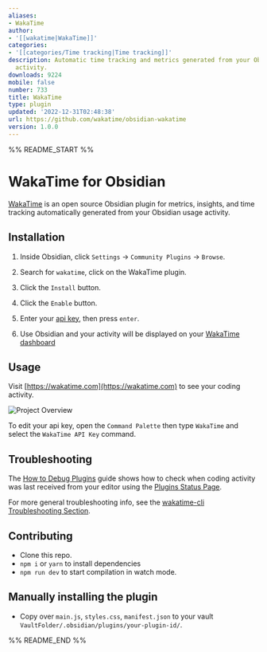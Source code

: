```yaml
---
aliases:
- WakaTime
author:
- '[[wakatime|WakaTime]]'
categories:
- '[[categories/Time tracking|Time tracking]]'
description: Automatic time tracking and metrics generated from your Obsidian usage
  activity.
downloads: 9224
mobile: false
number: 733
title: WakaTime
type: plugin
updated: '2022-12-31T02:48:38'
url: https://github.com/wakatime/obsidian-wakatime
version: 1.0.0
---
```


%% README_START %%

# WakaTime for Obsidian

[WakaTime][wakatime] is an open source Obsidian plugin for metrics, insights, and time tracking automatically generated from your Obsidian usage activity.

## Installation

1. Inside Obsidian, click `Settings` → `Community Plugins` → `Browse`.

2. Search for `wakatime`, click on the WakaTime plugin.

3. Click the `Install` button.

4. Click the `Enable` button.

5. Enter your [api key][api key], then press `enter`.

6. Use Obsidian and your activity will be displayed on your [WakaTime dashboard](https://wakatime.com)

## Usage

Visit [https://wakatime.com](https://wakatime.com) to see your coding activity.

![Project Overview](https://wakatime.com/static/img/ScreenShots/Screen-Shot-2016-03-21.png)

To edit your api key, open the `Command Palette` then type `WakaTime` and select the `WakaTime API Key` command.

## Troubleshooting

The [How to Debug Plugins][how to debug] guide shows how to check when coding activity was last received from your editor using the [Plugins Status Page][plugins status page].

For more general troubleshooting info, see the [wakatime-cli Troubleshooting Section][wakatime-cli help].

## Contributing

- Clone this repo.
- `npm i` or `yarn` to install dependencies
- `npm run dev` to start compilation in watch mode.

## Manually installing the plugin

- Copy over `main.js`, `styles.css`, `manifest.json` to your vault `VaultFolder/.obsidian/plugins/your-plugin-id/`.


[wakatime]: https://wakatime.com/vs-code
[api key]: https://wakatime.com/api-key
[wakatime-cli help]: https://github.com/wakatime/wakatime-cli/blob/develop/TROUBLESHOOTING.md
[how to debug]: https://wakatime.com/faq#debug-plugins
[plugins status page]: https://wakatime.com/plugin-status


%% README_END %%